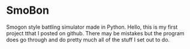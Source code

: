 # SmoBon
Smogon style battling simulator made in Python.
Hello, this is my first project tthat I posted on github. There may be mistakes but the program does go through and do pretty much all of the stuff I set out to do.
